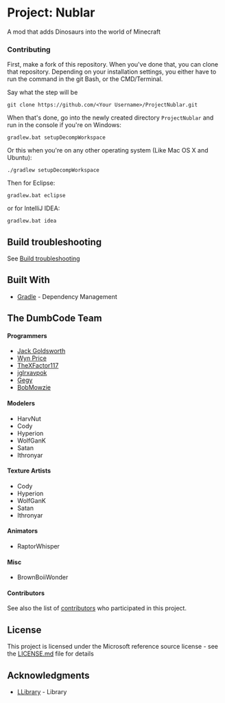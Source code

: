 # Project: Nublar

A mod that adds Dinosaurs into the world of Minecraft

### Contributing

First, make a fork of this repository. When you've done that, you can clone that repository. Depending on your installation settings, you either have to run the command in the git Bash, or the CMD/Terminal.

Say what the step will be

```
git clone https://github.com/<Your Username>/ProjectNublar.git
```

When that's done, go into the newly created directory `ProjectNublar` and run in the console if you're on Windows:
```
gradlew.bat setupDecompWorkspace
```
Or this when you're on any other operating system (Like Mac OS X and Ubuntu):
```
./gradlew setupDecompWorkspace
```

Then for Eclipse:
```
gradlew.bat eclipse
```

or for IntelliJ IDEA:
```
gradlew.bat idea
```

## Build troubleshooting
See [Build troubleshooting](BuildTroubles.md)

## Built With

* [Gradle](https://gradle.org/) - Dependency Management

## The DumbCode Team

#### Programmers
* [Jack Goldsworth](https://github.com/JackGoldsworth)
* [Wyn Price](https://github.com/Wyn-Price)
* [TheXFactor117](https://github.com/TheXFactor117)
* [jglrxavpok](https://github.com/jglrxavpok)
* [Gegy](https://github.com/gegy1000)
* [BobMowzie](https://github.com/BobMowzie)

#### Modelers
* HarvNut
* Cody
* Hyperion
* WolfGanK
* Satan
* Ithronyar

#### Texture Artists
* Cody
* Hyperion
* WolfGanK
* Satan
* Ithronyar

#### Animators
* RaptorWhisper

#### Misc
* BrownBoiiWonder

#### Contributors

See also the list of [contributors](https://github.com/dumb-code/ProjectNublar/contributors) who participated in this project.

## License

This project is licensed under the Microsoft reference source license - see the [LICENSE.md](LICENSE.md) file for details

## Acknowledgments

* [LLibrary](https://minecraft.curseforge.com/projects/llibrary) - Library
